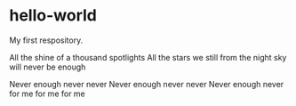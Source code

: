 # hello-world
My first respository.

All the shine of a thousand spotlights
All the stars we still from the night sky
will never be enough

Never enough never never 
Never enough never never
Never enough never 
for me
for me 
for me
